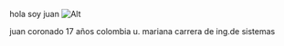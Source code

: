 hola soy juan 
![Alt](blob:https://web.whatsapp.com/f70b763e-d6b5-40fe-b60d-af77f2cfe040)

juan coronado
17 años
colombia
u. mariana
carrera de ing.de sistemas
